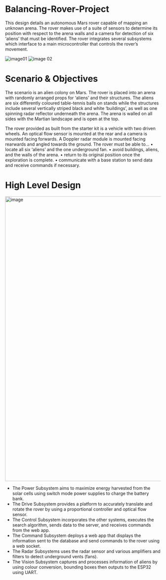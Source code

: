 # Balancing-Rover-Project

This design details an autonomous Mars rover capable of mapping an unknown arena. The rover makes use of a suite of sensors to determine its position with respect to the arena walls and a camera for detection of six ‘aliens’ that must be identified. The rover integrates several subsystems which interface to a main microcontroller that controls the rover’s movement.

![image01](https://github.com/user-attachments/assets/5b5e0043-df38-457b-ab37-8a7bfcab0b7e)
![image 02](https://github.com/user-attachments/assets/8f1c7e12-aec5-42cb-923b-378af9d75894)

# Scenario & Objectives

The scenario is an alien colony on Mars. The rover is placed into an arena with randomly arranged props for ‘aliens’ and their structures. The aliens are six differently coloured table-tennis balls on stands while the structures include several vertically striped black and white ‘buildings’, as well as one spinning radar reflector underneath the arena. The arena is walled on all sides with the Martian landscape and is open at the top.

The rover provided as built from the starter kit is a vehicle with two driven wheels. An optical flow sensor is mounted at the rear and a camera is mounted facing forwards. A Doppler radar module is mounted facing rearwards and angled towards the ground.
The rover must be able to…
• locate all six ‘aliens’ and the one underground fan.
• avoid buildings, aliens, and the walls of the arena.
• return to its original position once the exploration is complete.
• communicate with a base station to send data and receive commands if necessary.

# High Level Design

<img width="920" alt="image" src="https://github.com/user-attachments/assets/ce0a04d3-ea67-4942-90bf-8b3ad3c0ea79">

- The Power Subsystem aims to maximize energy harvested from the solar cells using switch mode power supplies to charge the battery bank.
- The Drive Subsystem provides a platform to accurately translate and rotate the rover by using a proportional controller and optical flow sensor.
- The Control Subsystem incorporates the other systems, executes the search algorithm, sends data to the server, and receives commands from the web app.
- The Command Subsystem deploys a web app that displays the information sent to the database and send commands to the rover using a web socket.
- The Radar Subsystems uses the radar sensor and various amplifiers and filters to detect underground vents (fans).
- The Vision Subsystem captures and processes information of aliens by using colour conversion, bounding boxes then outputs to the ESP32 using UART.

